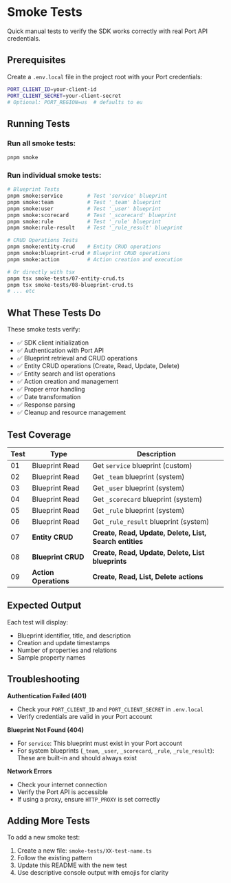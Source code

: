 # Smoke Tests

Quick manual tests to verify the SDK works correctly with real Port API credentials.

## Prerequisites

Create a `.env.local` file in the project root with your Port credentials:

```bash
PORT_CLIENT_ID=your-client-id
PORT_CLIENT_SECRET=your-client-secret
# Optional: PORT_REGION=us  # defaults to eu
```

## Running Tests

### Run all smoke tests:

```bash
pnpm smoke
```

### Run individual smoke tests:

```bash
# Blueprint Tests
pnpm smoke:service        # Test 'service' blueprint
pnpm smoke:team           # Test '_team' blueprint
pnpm smoke:user           # Test '_user' blueprint
pnpm smoke:scorecard      # Test '_scorecard' blueprint
pnpm smoke:rule           # Test '_rule' blueprint
pnpm smoke:rule-result    # Test '_rule_result' blueprint

# CRUD Operations Tests
pnpm smoke:entity-crud    # Entity CRUD operations
pnpm smoke:blueprint-crud # Blueprint CRUD operations
pnpm smoke:action         # Action creation and execution

# Or directly with tsx
pnpm tsx smoke-tests/07-entity-crud.ts
pnpm tsx smoke-tests/08-blueprint-crud.ts
# ... etc
```

## What These Tests Do

These smoke tests verify:
- ✅ SDK client initialization
- ✅ Authentication with Port API
- ✅ Blueprint retrieval and CRUD operations
- ✅ Entity CRUD operations (Create, Read, Update, Delete)
- ✅ Entity search and list operations
- ✅ Action creation and management
- ✅ Proper error handling
- ✅ Date transformation
- ✅ Response parsing
- ✅ Cleanup and resource management

## Test Coverage

| Test | Type | Description |
|------|------|-------------|
| 01 | Blueprint Read | Get `service` blueprint (custom) |
| 02 | Blueprint Read | Get `_team` blueprint (system) |
| 03 | Blueprint Read | Get `_user` blueprint (system) |
| 04 | Blueprint Read | Get `_scorecard` blueprint (system) |
| 05 | Blueprint Read | Get `_rule` blueprint (system) |
| 06 | Blueprint Read | Get `_rule_result` blueprint (system) |
| 07 | **Entity CRUD** | **Create, Read, Update, Delete, List, Search entities** |
| 08 | **Blueprint CRUD** | **Create, Read, Update, Delete, List blueprints** |
| 09 | **Action Operations** | **Create, Read, List, Delete actions** |

## Expected Output

Each test will display:
- Blueprint identifier, title, and description
- Creation and update timestamps
- Number of properties and relations
- Sample property names

## Troubleshooting

**Authentication Failed (401)**
- Check your `PORT_CLIENT_ID` and `PORT_CLIENT_SECRET` in `.env.local`
- Verify credentials are valid in your Port account

**Blueprint Not Found (404)**
- For `service`: This blueprint must exist in your Port account
- For system blueprints (`_team`, `_user`, `_scorecard`, `_rule`, `_rule_result`): These are built-in and should always exist

**Network Errors**
- Check your internet connection
- Verify the Port API is accessible
- If using a proxy, ensure `HTTP_PROXY` is set correctly

## Adding More Tests

To add a new smoke test:

1. Create a new file: `smoke-tests/XX-test-name.ts`
2. Follow the existing pattern
3. Update this README with the new test
4. Use descriptive console output with emojis for clarity

